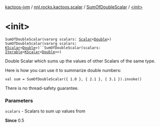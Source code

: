 [kactoos-jvm](../../index.md) / [nnl.rocks.kactoos.scalar](../index.md) / [SumOfDoubleScalar](index.md) / [&lt;init&gt;](./-init-.md)

# &lt;init&gt;

`SumOfDoubleScalar(vararg scalars: `[`Scalar`](../../nnl.rocks.kactoos/-scalar/index.md)`<`[`Double`](https://kotlinlang.org/api/latest/jvm/stdlib/kotlin/-double/index.html)`>)`
`SumOfDoubleScalar(vararg scalars: `[`KScalar`](../../nnl.rocks.kactoos/-k-scalar.md)`<`[`Double`](https://kotlinlang.org/api/latest/jvm/stdlib/kotlin/-double/index.html)`>)``SumOfDoubleScalar(scalars: `[`Iterable`](https://kotlinlang.org/api/latest/jvm/stdlib/kotlin.collections/-iterable/index.html)`<`[`KScalar`](../../nnl.rocks.kactoos/-k-scalar.md)`<`[`Double`](https://kotlinlang.org/api/latest/jvm/stdlib/kotlin/-double/index.html)`>>)`

Double Scalar which sums up the values of other Scalars of the same type.

Here is how you can use it to summarize double numbers:

`val sum = SumOfDoubleScalar({ 1.0 }, { 2.1 }, { 3.1 }).invoke()`

There is no thread-safety guarantee.

### Parameters

`scalars` - Scalars to sum up values from

**Since**
0.5

